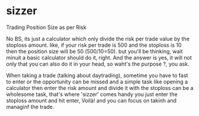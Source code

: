 # sizzer
Trading Position Size as per Risk 

No BS, its just a calculator which only divide the risk per trade value by the stoploss amount.
like, if your risk per trade is 500 and the stoploss is 10 then the position size will be 50 (500/10=50).
but you'll be thinking, wait minuit a basic calculator should do it, right. And the answer is yes, it will
not only that you can also do it in your head, so waht's the purpose ?, you ask. 

When taking a trade (talking about daytrading), sometime you have to fast to enter or the opportunity can be 
missed and a simple task like opening a calculator then enter the risk amount and divide  it with the stoploss 
can be a wholesome task, that's where 'sizzer' comes handy you just enter the stoploss amount and hit enter, Voilà!
and you can focus on takinh and managinf the trade.

